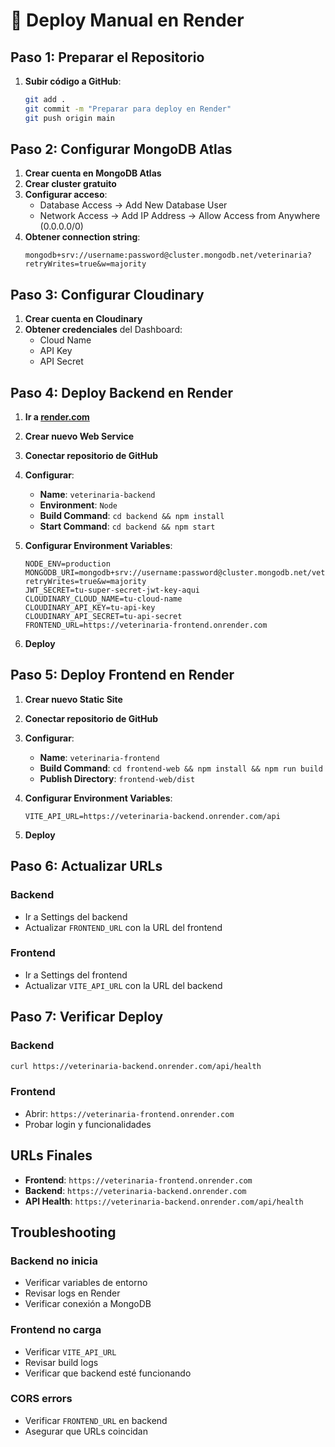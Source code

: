 # 🚀 Deploy Manual en Render

## Paso 1: Preparar el Repositorio

1. **Subir código a GitHub**:
   ```bash
   git add .
   git commit -m "Preparar para deploy en Render"
   git push origin main
   ```

## Paso 2: Configurar MongoDB Atlas

1. **Crear cuenta en MongoDB Atlas**
2. **Crear cluster gratuito**
3. **Configurar acceso**:
   - Database Access → Add New Database User
   - Network Access → Add IP Address → Allow Access from Anywhere (0.0.0.0/0)
4. **Obtener connection string**:
   ```
   mongodb+srv://username:password@cluster.mongodb.net/veterinaria?retryWrites=true&w=majority
   ```

## Paso 3: Configurar Cloudinary

1. **Crear cuenta en Cloudinary**
2. **Obtener credenciales** del Dashboard:
   - Cloud Name
   - API Key
   - API Secret

## Paso 4: Deploy Backend en Render

1. **Ir a [render.com](https://render.com)**
2. **Crear nuevo Web Service**
3. **Conectar repositorio de GitHub**
4. **Configurar**:
   - **Name**: `veterinaria-backend`
   - **Environment**: `Node`
   - **Build Command**: `cd backend && npm install`
   - **Start Command**: `cd backend && npm start`

5. **Configurar Environment Variables**:
   ```
   NODE_ENV=production
   MONGODB_URI=mongodb+srv://username:password@cluster.mongodb.net/veterinaria?retryWrites=true&w=majority
   JWT_SECRET=tu-super-secret-jwt-key-aqui
   CLOUDINARY_CLOUD_NAME=tu-cloud-name
   CLOUDINARY_API_KEY=tu-api-key
   CLOUDINARY_API_SECRET=tu-api-secret
   FRONTEND_URL=https://veterinaria-frontend.onrender.com
   ```

6. **Deploy**

## Paso 5: Deploy Frontend en Render

1. **Crear nuevo Static Site**
2. **Conectar repositorio de GitHub**
3. **Configurar**:
   - **Name**: `veterinaria-frontend`
   - **Build Command**: `cd frontend-web && npm install && npm run build`
   - **Publish Directory**: `frontend-web/dist`

4. **Configurar Environment Variables**:
   ```
   VITE_API_URL=https://veterinaria-backend.onrender.com/api
   ```

5. **Deploy**

## Paso 6: Actualizar URLs

### Backend
- Ir a Settings del backend
- Actualizar `FRONTEND_URL` con la URL del frontend

### Frontend
- Ir a Settings del frontend
- Actualizar `VITE_API_URL` con la URL del backend

## Paso 7: Verificar Deploy

### Backend
```bash
curl https://veterinaria-backend.onrender.com/api/health
```

### Frontend
- Abrir: `https://veterinaria-frontend.onrender.com`
- Probar login y funcionalidades

## URLs Finales

- **Frontend**: `https://veterinaria-frontend.onrender.com`
- **Backend**: `https://veterinaria-backend.onrender.com`
- **API Health**: `https://veterinaria-backend.onrender.com/api/health`

## Troubleshooting

### Backend no inicia
- Verificar variables de entorno
- Revisar logs en Render
- Verificar conexión a MongoDB

### Frontend no carga
- Verificar `VITE_API_URL`
- Revisar build logs
- Verificar que backend esté funcionando

### CORS errors
- Verificar `FRONTEND_URL` en backend
- Asegurar que URLs coincidan 